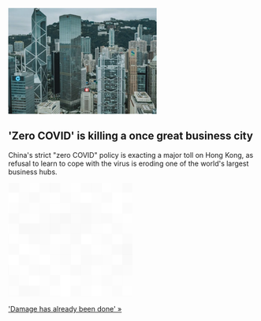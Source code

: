 
!['Zero COVID' is killing a once great business city](./20211228115851.png)
## 'Zero COVID' is killing a once great business city

China's strict "zero COVID" policy is exacting a major toll on Hong Kong, as refusal to learn to cope with the virus is eroding one of the world's largest business hubs.

![pic](../square_bg.png)

['Damage has already been done' »](https://www.yahoo.com/news/hong-kong-clinging-zero-covid-132702302.html)
